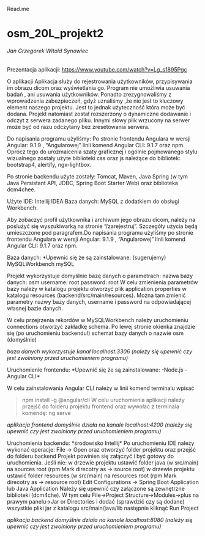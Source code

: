 Read.me
<h1>osm_20L_projekt2</h1>

<h6>
Jan Grzegorek
Witold Synowiec
</h6>
 
Prezentacja aplikacji:
<https://www.youtube.com/watch?v=Lg_s1895Pgc>
</p>
 
<p>
O aplikacji
Aplikacja służy do rejestrowania użytkowników, przypisywania im obrazu dicom oraz wyświetlania go. Program nie umożliwia usuwania badań , ani usuwania użytkowników.
Ponadto zrezygnowaliśmy z wprowadzenia zabezpieczeń, gdyż uznaliśmy ,że nie jest to kluczowy element naszego projektu. Jest to jednak użyteczność która może być dodana.
Projekt natomiast został rozszerzony o dynamiczne dodawanie i odczyt z serwera zadanego pliku. Innymi słowy plik wrzucony na serwer może być od razu odczytany bez zresetowania serwera. 

Do napisania programu użyliśmy:
Po stronie frontendu Angulara w wersji Angular: 9.1.9 , “Angularowej” linii komend Angular CLI: 9.1.7 oraz npm. Oprócz tego do urozmaicenia szaty graficznej i ogólnie pojmowanego stylu wizualnego zostały użyte biblioteki css oraz js należące do bibliotek: bootstrap4, alertify, ngx-lightbox.

Po stronie backendu użyte zostały: Tomcat, Maven, Java Spring (w tym Java Persistant API,  JDBC, Spring Boot Starter Web) oraz biblioteka dcm4chee. 

Użyte IDE: Intellij IDEA
Baza danych: MySQL z dodatkiem do obsługi Workbench.


Aby zobaczyć profil użytkownika i archiwum jego obrazu dicom, należy na poslużyć się wyszukiwarką na stronie “/zarejestruj”. Szczegóły użycia będą umieszczone pod paragrafem.Do napisania programu użyliśmy po stronie frontendu Angulara w wersji Angular: 9.1.9 , “Angularowej” linii komend Angular CLI: 9.1.7 oraz npm. 
</p>
<p>Baza danych:
*Upewnić się że są zainstalowane: 
(sugerujemy) MySQLWorkbench 	<https://dev.mysql.com/downloads/workbench/>
mySQL 				<https://dev.mysql.com/downloads/mysql/>

Projekt wykorzystuje domyślnie bazę danych o parametrach:
nazwa bazy danych: 		osm
username: 			root
password:			root
W celu zmienienia parametrów bazy należy w katalogu projektu otworzyć plik application.properties w katalogu resources (backend/src/main/resources). Można tam zmienić parametry nazwy bazy danych, username i password na odpowiadającej własnej bazie danych.

W celu przejrzenia rekordów w MySQLWorkbench należy uruchomieniu connections otworzyć zakładkę schema. Po lewej stronie okienka znajdzie się (po uruchomieniu backendu!) schemat bazy danych o nazwie osm (domyślnie)

*baza danych wykorzystuje kanał localhost:3306 (należy się upewnić czy jest zwolniony przed uruchomieniem programu)*
</p>
<p>
Uruchomienie frontendu:
*Upewnić się że są zainstalowane: 
-Node.js		<https://nodejs.org/en/>
-Angular CLI*		<https://angular.io/>

W celu zainstalowania Angular CLI należy w linii komend terminalu wpisać
>npm install -g @angular/cli
W celu uruchomienia aplikacji należy przejść do folderu projektu frontend oraz wywołać z terminala komendę:
>ng serve

*aplikacja frontend domyślnie działa na kanale localhost:4200 (należy się upewnić czy jest zwolniony przed uruchomieniem programu)*
</p>

<p>
Uruchomienia backendu:
*środowisko Intellij*
Po uruchomieniu IDE należy wykonać operacje:
File -> Open oraz otworzyć folder projektu oraz przejść do folderu backend
Projekt powinien się załączyć i być gotowy do uruchomienia. 
Jeśli nie:
w drzewie projektu ustawić folder java (w src/main) na sources root (rpm Mark direcotry as -> source root)
w drzewie projektu ustawić folder resources (w src/main) na resources root (rpm Mark direcotry as -> resource root)
Edit Configurations -> Spring Boot Application lub Java Application
Należy się upewnić czy załączone są zewnętrzne biblioteki (dcm4che). W tym celu File->Project Structure->Modules->plus na prawym panelu->Jar or Directories i dodać (sprawdzić czy są dodane) wszystkie pliki jar z katalogu src/main/java/lib
następnie kliknąć Run Project

*aplikacja backend domyślnie działa na kanale localhost:8080 (należy się upewnić czy jest zwolniony przed uruchomieniem programu)*
</p>
